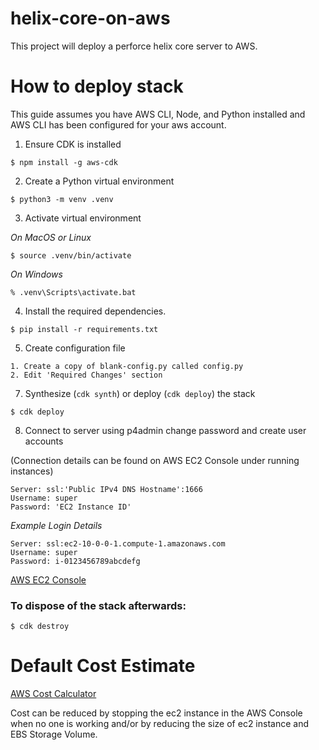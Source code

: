 # helix-core-on-aws
This project will deploy a perforce helix core server to AWS.

# How to deploy stack
This guide assumes you have AWS CLI, Node, and Python installed and AWS CLI has been configured for your aws account.

1. Ensure CDK is installed
```
$ npm install -g aws-cdk
```

2. Create a Python virtual environment
```
$ python3 -m venv .venv
```

3. Activate virtual environment

_On MacOS or Linux_
```
$ source .venv/bin/activate
```

_On Windows_
```
% .venv\Scripts\activate.bat
```

4. Install the required dependencies.

```
$ pip install -r requirements.txt
```

5. Create configuration file
```
1. Create a copy of blank-config.py called config.py
2. Edit 'Required Changes' section
```


7. Synthesize (`cdk synth`) or deploy (`cdk deploy`) the stack

```
$ cdk deploy
```

8. Connect to server using p4admin change password and create user accounts

(Connection details can be found on AWS EC2 Console under running instances)
```
Server: ssl:'Public IPv4 DNS Hostname':1666
Username: super
Password: 'EC2 Instance ID' 
```
_Example Login Details_
```
Server: ssl:ec2-10-0-0-1.compute-1.amazonaws.com
Username: super
Password: i-0123456789abcdefg
```
[AWS EC2 Console](https://us-east-1.console.aws.amazon.com/ec2/v2/)

### To dispose of the stack afterwards:

```
$ cdk destroy
```

# Default Cost Estimate
[AWS Cost Calculator](https://calculator.aws/#/estimate?id=7ceb3ca8e571957d53f0821077429235a785bac5)

Cost can be reduced by stopping the ec2 instance in the AWS Console when no one is working and/or by reducing the size of ec2 instance and EBS Storage Volume.